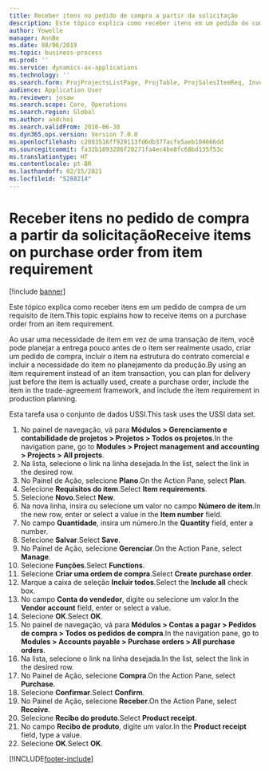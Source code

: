 ```yaml
---
title: Receber itens no pedido de compra a partir da solicitação
description: Este tópico explica como receber itens em um pedido de compra de um requisito de item.
author: Yowelle
manager: AnnBe
ms.date: 08/06/2019
ms.topic: business-process
ms.prod: ''
ms.service: dynamics-ax-applications
ms.technology: ''
ms.search.form: ProjProjectsListPage, ProjTable, ProjSalesItemReq, InventItemIdLookupSimple, PurchCreateFromSalesOrder, VendAccountItemLookup, PurchTable, PurchEditLines
audience: Application User
ms.reviewer: josaw
ms.search.scope: Core, Operations
ms.search.region: Global
ms.author: andchoi
ms.search.validFrom: 2016-06-30
ms.dyn365.ops.version: Version 7.0.0
ms.openlocfilehash: c2083516ff929113fd6db377acfe5aeb104666dd
ms.sourcegitcommit: fa32b1893286f20271fa4ec4be8fc68bd135f53c
ms.translationtype: HT
ms.contentlocale: pt-BR
ms.lasthandoff: 02/15/2021
ms.locfileid: "5288214"
---
```

# <a name="receive-items-on-purchase-order-from-item-requirement"></a><span data-ttu-id="6f1a9-103">Receber itens no pedido de compra a partir da solicitação</span><span class="sxs-lookup"><span data-stu-id="6f1a9-103">Receive items on purchase order from item requirement</span></span>

[!include [banner](../../includes/banner.md)]

<span data-ttu-id="6f1a9-104">Este tópico explica como receber itens em um pedido de compra de um requisito de item.</span><span class="sxs-lookup"><span data-stu-id="6f1a9-104">This topic explains how to receive items on a purchase order from an item requirement.</span></span>

<span data-ttu-id="6f1a9-105">Ao usar uma necessidade de item em vez de uma transação de item, você pode planejar a entrega pouco antes de o item ser realmente usado, criar um pedido de compra, incluir o item na estrutura do contrato comercial e incluir a necessidade do item no planejamento da produção.</span><span class="sxs-lookup"><span data-stu-id="6f1a9-105">By using an item requirement instead of an item transaction, you can plan for delivery just before the item is actually used, create a purchase order, include the item in the trade-agreement framework, and include the item requirement in production planning.</span></span> 

<span data-ttu-id="6f1a9-106">Esta tarefa usa o conjunto de dados USSI.</span><span class="sxs-lookup"><span data-stu-id="6f1a9-106">This task uses the USSI data set.</span></span>

1. <span data-ttu-id="6f1a9-107">No painel de navegação, vá para **Módulos > Gerenciamento e contabilidade de projetos > Projetos > Todos os projetos**.</span><span class="sxs-lookup"><span data-stu-id="6f1a9-107">In the navigation pane, go to **Modules > Project management and accounting > Projects > All projects**.</span></span>
2. <span data-ttu-id="6f1a9-108">Na lista, selecione o link na linha desejada.</span><span class="sxs-lookup"><span data-stu-id="6f1a9-108">In the list, select the link in the desired row.</span></span>
3. <span data-ttu-id="6f1a9-109">No Painel de Ação, selecione **Plano**.</span><span class="sxs-lookup"><span data-stu-id="6f1a9-109">On the Action Pane, select **Plan**.</span></span>
4. <span data-ttu-id="6f1a9-110">Selecione **Requisitos do item**.</span><span class="sxs-lookup"><span data-stu-id="6f1a9-110">Select **Item requirements**.</span></span>
5. <span data-ttu-id="6f1a9-111">Selecione **Novo**.</span><span class="sxs-lookup"><span data-stu-id="6f1a9-111">Select **New**.</span></span>
6. <span data-ttu-id="6f1a9-112">Na nova linha, insira ou selecione um valor no campo **Número de item**.</span><span class="sxs-lookup"><span data-stu-id="6f1a9-112">In the new row, enter or select a value in the **Item number** field.</span></span>
7. <span data-ttu-id="6f1a9-113">No campo **Quantidade**, insira um número.</span><span class="sxs-lookup"><span data-stu-id="6f1a9-113">In the **Quantity** field, enter a number.</span></span>
8. <span data-ttu-id="6f1a9-114">Selecione **Salvar**.</span><span class="sxs-lookup"><span data-stu-id="6f1a9-114">Select **Save**.</span></span>
9. <span data-ttu-id="6f1a9-115">No Painel de Ação, selecione **Gerenciar**.</span><span class="sxs-lookup"><span data-stu-id="6f1a9-115">On the Action Pane, select **Manage**.</span></span>
10. <span data-ttu-id="6f1a9-116">Selecione **Funções**.</span><span class="sxs-lookup"><span data-stu-id="6f1a9-116">Select **Functions**.</span></span>
11. <span data-ttu-id="6f1a9-117">Selecione **Criar uma ordem de compra**.</span><span class="sxs-lookup"><span data-stu-id="6f1a9-117">Select **Create purchase order**.</span></span>
12. <span data-ttu-id="6f1a9-118">Marque a caixa de seleção **Incluir todos**.</span><span class="sxs-lookup"><span data-stu-id="6f1a9-118">Select the **Include all** check box.</span></span>
13. <span data-ttu-id="6f1a9-119">No campo **Conta do vendedor**, digite ou selecione um valor.</span><span class="sxs-lookup"><span data-stu-id="6f1a9-119">In the **Vendor account** field, enter or select a value.</span></span>
14. <span data-ttu-id="6f1a9-120">Selecione **OK**.</span><span class="sxs-lookup"><span data-stu-id="6f1a9-120">Select **OK**.</span></span>
15. <span data-ttu-id="6f1a9-121">No painel de navegação, vá para **Módulos > Contas a pagar > Pedidos de compra > Todos os pedidos de compra**.</span><span class="sxs-lookup"><span data-stu-id="6f1a9-121">In the navigation pane, go to **Modules > Accounts payable > Purchase orders > All purchase orders**.</span></span>
16. <span data-ttu-id="6f1a9-122">Na lista, selecione o link na linha desejada.</span><span class="sxs-lookup"><span data-stu-id="6f1a9-122">In the list, select the link in the desired row.</span></span>
17. <span data-ttu-id="6f1a9-123">No Painel de Ação, selecione **Compra**.</span><span class="sxs-lookup"><span data-stu-id="6f1a9-123">On the Action Pane, select **Purchase**.</span></span>
18. <span data-ttu-id="6f1a9-124">Selecione **Confirmar**.</span><span class="sxs-lookup"><span data-stu-id="6f1a9-124">Select **Confirm**.</span></span>
19. <span data-ttu-id="6f1a9-125">No Painel de Ação, selecione **Receber**.</span><span class="sxs-lookup"><span data-stu-id="6f1a9-125">On the Action Pane, select **Receive**.</span></span>
20. <span data-ttu-id="6f1a9-126">Selecione **Recibo do produto**.</span><span class="sxs-lookup"><span data-stu-id="6f1a9-126">Select **Product receipt**.</span></span>
21. <span data-ttu-id="6f1a9-127">No campo **Recibo de produto**, digite um valor.</span><span class="sxs-lookup"><span data-stu-id="6f1a9-127">In the **Product receipt** field, type a value.</span></span>
22. <span data-ttu-id="6f1a9-128">Selecione **OK**.</span><span class="sxs-lookup"><span data-stu-id="6f1a9-128">Select **OK**.</span></span>



[!INCLUDE[footer-include](../../includes/footer-banner.md)]